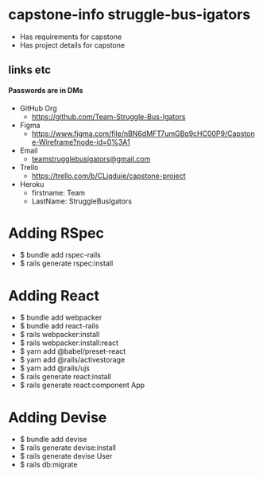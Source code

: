 # capstone-info struggle-bus-igators

- Has requirements for capstone
- Has project details for capstone

## links etc
#### Passwords are in DMs

- GitHub Org
    - https://github.com/Team-Struggle-Bus-Igators
- Figma
    - https://www.figma.com/file/nBN6dMFT7umGBq9cHC00P9/Capstone-Wireframe?node-id=0%3A1
- Email
    - teamstrugglebusigators@gmail.com
- Trello
    - https://trello.com/b/CLjqduie/capstone-project
- Heroku 
    - firstname: Team
    - LastName: StruggleBusIgators

# Adding RSpec
- $ bundle add rspec-rails
- $ rails generate rspec:install
# Adding React
- $ bundle add webpacker
- $ bundle add react-rails
- $ rails webpacker:install
- $ rails webpacker:install:react
- $ yarn add @babel/preset-react
- $ yarn add @rails/activestorage
- $ yarn add @rails/ujs
- $ rails generate react:install
- $ rails generate react:component App
# Adding Devise
- $ bundle add devise
- $ rails generate devise:install
- $ rails generate devise User
- $ rails db:migrate
